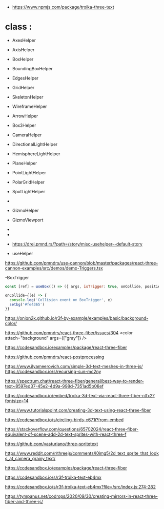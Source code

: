


- https://www.npmjs.com/package/troika-three-text

 

# class :
- AxesHelper 
- AxisHelper 
- BoxHelper 
- BoundingBoxHelper
- EdgesHelper
- GridHelper
- SkeletonHelper
- WireframeHelper
- ArrowHelper
- Box3Helper
- CameraHelper
- DirectionalLightHelper
- HemisphereLightHelper
- PlaneHelper
- PointLightHelper
- PolarGridHelper
- SpotLightHelper
- 
- GizmoHelper
- GizmoViewport
- 
- 

- https://drei.pmnd.rs/?path=/story/misc-usehelper--default-story
- useHelper




https://github.com/pmndrs/use-cannon/blob/master/packages/react-three-cannon-examples/src/demos/demo-Triggers.tsx

-BoxTrigger
```js
const [ref] = useBox(() => ({ args, isTrigger: true, onCollide, position }))

onCollide={(e) => {
  console.log('Collision event on BoxTrigger', e)
  setbg('#fe4365')
}}
```

https://onion2k.github.io/r3f-by-example/examples/basic/background-color/

https://github.com/pmndrs/react-three-fiber/issues/304
<color attach="background" args={["gray"]} />


https://codesandbox.io/examples/package/react-three-fiber





https://github.com/pmndrs/react-postprocessing





https://www.ilyameerovich.com/simple-3d-text-meshes-in-three-js/
https://codesandbox.io/s/recursing-sun-mc2ny

https://spectrum.chat/react-three-fiber/general/best-way-to-render-text~8597ed37-45e2-4d9a-998d-7351ad5b08ef

https://codesandbox.io/embed/troika-3d-text-via-react-three-fiber-ntfx2?fontsize=14

https://www.tutorialspoint.com/creating-3d-text-using-react-three-fiber

https://codesandbox.io/s/circling-birds-c671i?from-embed

https://stackoverflow.com/questions/65702024/react-three-fiber-equivalent-of-scene-add-2d-text-sprites-with-react-three-f

https://github.com/vasturiano/three-spritetext

https://www.reddit.com/r/threejs/comments/l0img5/2d_text_sprite_that_looks_at_camera_grainy_text/

https://codesandbox.io/examples/package/react-three-fiber

https://codesandbox.io/s/r3f-troika-text-eb4mx

https://codesandbox.io/s/r3f-troika-text-eb4mx?file=/src/index.js:274-282


https://tympanus.net/codrops/2020/09/30/creating-mirrors-in-react-three-fiber-and-three-js/